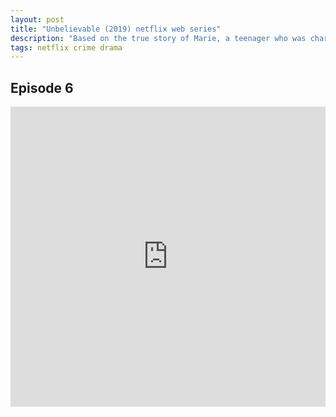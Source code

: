 ```yaml
---
layout: post
title: "Unbelievable (2019) netflix web series"
description: "Based on the true story of Marie, a teenager who was charged with lying about having been raped, and the two female detectives who followed the path to the truth."
tags: netflix crime drama
---
```



## Episode 6

<div class="responsive-container">
<iframe src="https://drive.google.com/file/d/1Bb1yDZOm5s443HnzoH0wVRbtVCnpM5kJ/preview" frameborder="0" marginwidth="0" marginheight="0" scrolling="NO" width="100%" height="480" allowfullscreen></iframe>
<div style="width: 80px; height: 80px; position: absolute; opacity: 0; right: 0px; top: 0px;"> </div></div>